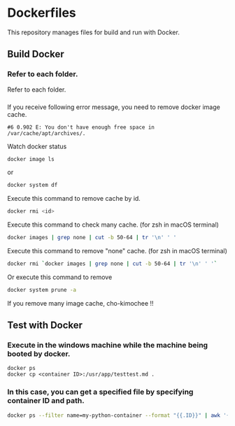 # Dockerfiles

This repository manages files for build and run with Docker.

## Build Docker

### Refer to each folder.

Refer to each folder.

###

If you receive following error message, you need to remove docker image cache.

```shell-session
#6 0.902 E: You don't have enough free space in /var/cache/apt/archives/.
```

Watch docker status

```bash
docker image ls
```

or

```bash
docker system df
```

Execute this command to remove cache by id.

```bash
docker rmi <id>
```

Execute this command to check many cache. (for zsh in macOS terminal)

```bash
docker images | grep none | cut -b 50-64 | tr '\n' ' '
```

Execute this command to remove "none" cache. (for zsh in macOS terminal)

```bash
docker rmi `docker images | grep none | cut -b 50-64 | tr '\n' ' '`
```

Or execute this command to remove

```bash
docker system prune -a
```

If you remove many image cache, cho-kimochee !!

## Test with Docker

### Execute in the windows machine while the machine being booted by docker.

```dosbatch
docker ps
docker cp <container ID>:/usr/app/testtest.md .
```

### In this case, you can get a specified file by specifying container ID and path.

```bash
docker ps --filter name=my-python-container --format "{{.ID}}" | awk '{ printf "docker cp %s:/usr/src/app/htmlcov .", $0, NR }' | sh;
```



